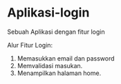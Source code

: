 # Aplikasi-login
Sebuah Aplikasi dengan fitur login


Alur Fitur Login:
1. Memasukkan email dan password
2. Memvalidasi masukan.
3. Menampilkan halaman home.
